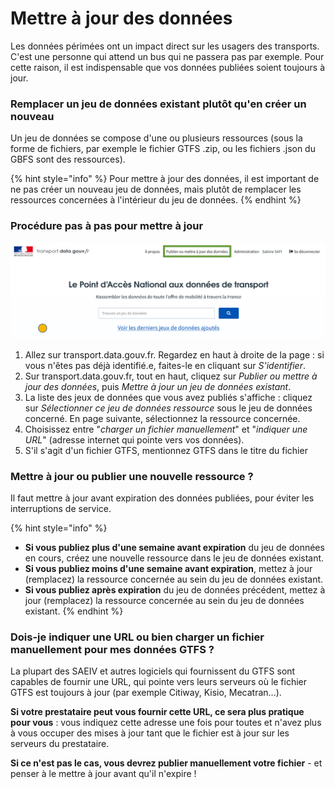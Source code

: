 # Mettre à jour des données

Les données périmées ont un impact direct sur les usagers des transports. C'est une personne qui attend un bus qui ne passera pas par exemple. Pour cette raison, il est indispensable que vos données publiées soient toujours à jour.

### Remplacer un jeu de données existant plutôt qu'en créer un nouveau

Un jeu de données se compose d'une ou plusieurs ressources \(sous la forme de fichiers, par exemple le fichier GTFS .zip, ou les fichiers .json du GBFS sont des ressources\).

{% hint style="info" %}
Pour mettre à jour des données, il est important de ne pas créer un nouveau jeu de données, mais plutôt de remplacer les ressources concernées à l'intérieur du jeu de données.
{% endhint %}

### Procédure pas à pas pour mettre à jour

![](../.gitbook/assets/capture-de-cran-2019-07-23-a-14.16.32%20%281%29.png)

1. Allez sur transport.data.gouv.fr. Regardez en haut à droite de la page : si vous n'êtes pas déjà identifié.e, faites-le en cliquant sur _S'identifier_.
2. Sur transport.data.gouv.fr, tout en haut, cliquez sur _Publier ou mettre à jour des données_, puis _Mettre à jour un jeu de données existant_.
3. La liste des jeux de données que vous avez publiés s'affiche : cliquez sur _Sélectionner ce jeu de données ressource_ sous le jeu de données concerné. En page suivante, sélectionnez la ressource concernée.
4. Choisissez entre "_charger un fichier manuellement_" et "_indiquer une URL_" \(adresse internet qui pointe vers vos données\).
5. S'il s'agit d'un fichier GTFS, mentionnez GTFS dans le titre du fichier

### Mettre à jour ou publier une nouvelle ressource ?

Il faut mettre à jour avant expiration des données publiées, pour éviter les interruptions de service.

{% hint style="info" %}
* **Si vous publiez plus d'une semaine avant expiration** du jeu de données en cours, créez une nouvelle ressource dans le jeu de données existant.
* **Si vous publiez moins d'une semaine avant expiration**, mettez à jour \(remplacez\) la ressource concernée au sein du jeu de données existant.
* **Si vous publiez après expiration** du jeu de données précédent, mettez à jour \(remplacez\) la ressource concernée au sein du jeu de données existant.
{% endhint %}

### Dois-je indiquer une URL ou bien charger un fichier manuellement pour mes données GTFS ?

La plupart des SAEIV et autres logiciels qui fournissent du GTFS sont capables de fournir une URL, qui pointe vers leurs serveurs où le fichier GTFS est toujours à jour \(par exemple Citiway, Kisio, Mecatran...\). 

**Si votre prestataire peut vous fournir cette URL, ce sera plus pratique pour vous** : vous indiquez cette adresse une fois pour toutes et n'avez plus à vous occuper des mises à jour tant  que le fichier est à jour sur les serveurs du prestataire.

**Si ce n'est pas le cas, vous devrez publier manuellement votre fichier** - et penser à le mettre à jour avant qu'il n'expire !

### 


